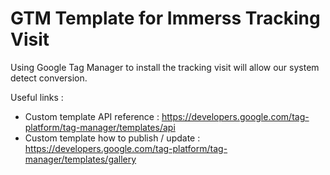 # GTM Template for Immerss Tracking Visit
Using Google Tag Manager to install the tracking visit will allow our system detect conversion.

Useful links : 
- Custom template API reference : https://developers.google.com/tag-platform/tag-manager/templates/api
- Custom template how to publish / update : https://developers.google.com/tag-platform/tag-manager/templates/gallery
